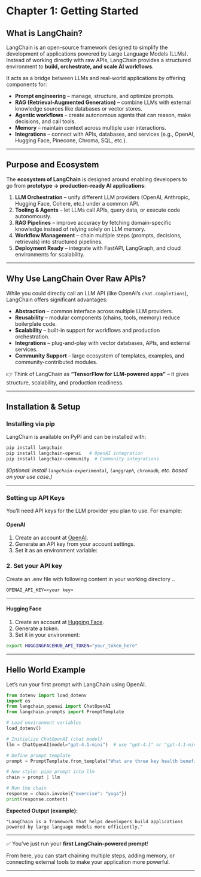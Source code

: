 # Chapter 1: Getting Started

## What is LangChain?

LangChain is an open-source framework designed to simplify the development of applications powered by Large Language Models (LLMs). Instead of working directly with raw APIs, LangChain provides a structured environment to **build, orchestrate, and scale AI workflows**.

It acts as a bridge between LLMs and real-world applications by offering components for:

* **Prompt engineering** – manage, structure, and optimize prompts.
* **RAG (Retrieval-Augmented Generation)** – combine LLMs with external knowledge sources like databases or vector stores.
* **Agentic workflows** – create autonomous agents that can reason, make decisions, and call tools.
* **Memory** – maintain context across multiple user interactions.
* **Integrations** – connect with APIs, databases, and services (e.g., OpenAI, Hugging Face, Pinecone, Chroma, SQL, etc.).

---

## Purpose and Ecosystem

The **ecosystem of LangChain** is designed around enabling developers to go from **prototype → production-ready AI applications**:

1. **LLM Orchestration** – unify different LLM providers (OpenAI, Anthropic, Hugging Face, Cohere, etc.) under a common API.
2. **Tooling & Agents** – let LLMs call APIs, query data, or execute code autonomously.
3. **RAG Pipelines** – improve accuracy by fetching domain-specific knowledge instead of relying solely on LLM memory.
4. **Workflow Management** – chain multiple steps (prompts, decisions, retrievals) into structured pipelines.
5. **Deployment Ready** – integrate with FastAPI, LangGraph, and cloud environments for scalability.

---

## Why Use LangChain Over Raw APIs?

While you could directly call an LLM API (like OpenAI’s `chat.completions`), LangChain offers significant advantages:

* **Abstraction** – common interface across multiple LLM providers.
* **Reusability** – modular components (chains, tools, memory) reduce boilerplate code.
* **Scalability** – built-in support for workflows and production orchestration.
* **Integrations** – plug-and-play with vector databases, APIs, and external services.
* **Community Support** – large ecosystem of templates, examples, and community-contributed modules.

👉 Think of LangChain as **“TensorFlow for LLM-powered apps”** – it gives structure, scalability, and production readiness.

---

## Installation & Setup

### Installing via pip

LangChain is available on PyPI and can be installed with:

```bash
pip install langchain
pip install langchain-openai   # OpenAI integration
pip install langchain-community  # Community integrations
```

*(Optional: install `langchain-experimental`, `langgraph`, `chromadb`, etc. based on your use case.)*

---

### Setting up API Keys

You’ll need API keys for the LLM provider you plan to use. For example:

#### OpenAI

1. Create an account at [OpenAI](https://platform.openai.com/).
2. Generate an API key from your account settings.
3. Set it as an environment variable:

### 2. Set your API key

Create an .env file with following content in your working directory ..
```
OPENAI_API_KEY=<your key>

```

---


#### Hugging Face

1. Create an account at [Hugging Face](https://huggingface.co/).
2. Generate a token.
3. Set it in your environment:

```bash
export HUGGINGFACEHUB_API_TOKEN="your_token_here"
```

---

## Hello World Example

Let’s run your first prompt with LangChain using OpenAI.

```python
from dotenv import load_dotenv
import os
from langchain_openai import ChatOpenAI
from langchain.prompts import PromptTemplate

# Load environment variables
load_dotenv()

# Initialize ChatOpenAI (chat model)
llm = ChatOpenAI(model="gpt-4.1-mini")  # use "gpt-4.1" or "gpt-4.1-mini"

# Define prompt template
prompt = PromptTemplate.from_template("What are three key health benefits of {exercise}?")

# New style: pipe prompt into llm
chain = prompt | llm

# Run the chain
response = chain.invoke({"exercise": "yoga"})
print(response.content)

```

**Expected Output (example):**

```
"LangChain is a framework that helps developers build applications powered by large language models more efficiently."
```

---

✅ You’ve just run your **first LangChain-powered prompt**!

From here, you can start chaining multiple steps, adding memory, or connecting external tools to make your application more powerful.

---
